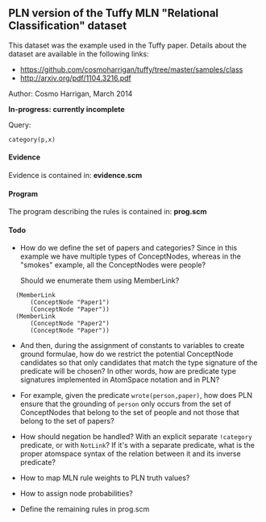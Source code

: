 PLN version of the Tuffy MLN "Relational Classification" dataset
----------------------------------------------------------------

This dataset was the example used in the Tuffy paper. Details about the
dataset are available in the following links:

- https://github.com/cosmoharrigan/tuffy/tree/master/samples/class
- http://arxiv.org/pdf/1104.3216.pdf

Author: Cosmo Harrigan, March 2014

**In-progress: currently incomplete**

Query:

```
category(p,x)
```

#### Evidence

Evidence is contained in: **evidence.scm**

#### Program

The program describing the rules is contained in: **prog.scm**

#### Todo

- How do we define the set of papers and categories? Since in this example we
  have multiple types of ConceptNodes, whereas in the "smokes" example, all the
  ConceptNodes were people?

  Should we enumerate them using MemberLink?

```
  (MemberLink
      (ConceptNode "Paper1")
      (ConceptNode "Paper"))
  (MemberLink
      (ConceptNode "Paper2")
      (ConceptNode "Paper"))
```

- And then, during the assignment of constants to variables to create ground
  formulae, how do we restrict the potential ConceptNode candidates so that
  only candidates that match the type signature of the predicate will be
  chosen? In other words, how are predicate type signatures implemented in
  AtomSpace notation and in PLN?

- For example, given the predicate ```wrote(person,paper)```, how does PLN
  ensure that the grounding of ```person``` only occurs from the set of
  ConceptNodes that belong to the set of people and not those that belong to
  the set of papers?

- How should negation be handled? With an explicit separate ```!category```
  predicate, or with ```NotLink```? If it's with a separate predicate, what
  is the proper atomspace syntax of the relation between it and its inverse
  predicate?

- How to map MLN rule weights to PLN truth values?

- How to assign node probabilities?

- Define the remaining rules in prog.scm
